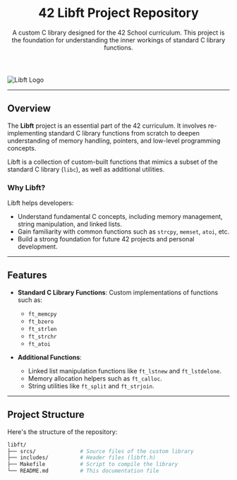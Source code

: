 <!-- HTML for the header and a brief introduction -->
<header>
    <h1>42 Libft Project Repository</h1>
    <p>A custom C library designed for the 42 School curriculum. This project is the foundation for understanding the inner workings of standard C library functions.</p>
</header>

<!-- HTML for the image (replace with an actual path or URL) -->
<img src="https://example.com/path/to/your/image.jpeg(https://c4.wallpaperflare.com/wallpaper/526/8/1002/library-interior-interior-design-books-wallpaper-preview.jpg)" alt="Libft Logo" style="max-width: 100%; height: auto;">

---

## Overview

The **Libft** project is an essential part of the 42 curriculum. It involves re-implementing standard C library functions from scratch to deepen understanding of memory handling, pointers, and low-level programming concepts.

Libft is a collection of custom-built functions that mimics a subset of the standard C library (`libc`), as well as additional utilities.

### Why Libft?

Libft helps developers:
- Understand fundamental C concepts, including memory management, string manipulation, and linked lists.
- Gain familiarity with common functions such as `strcpy`, `memset`, `atoi`, etc.
- Build a strong foundation for future 42 projects and personal development.

---

## Features

- **Standard C Library Functions**: Custom implementations of functions such as:
  - `ft_memcpy`
  - `ft_bzero`
  - `ft_strlen`
  - `ft_strchr`
  - `ft_atoi`

- **Additional Functions**:
  - Linked list manipulation functions like `ft_lstnew` and `ft_lstdelone`.
  - Memory allocation helpers such as `ft_calloc`.
  - String utilities like `ft_split` and `ft_strjoin`.

---

## Project Structure

Here's the structure of the repository:

```bash
libft/
├── srcs/              # Source files of the custom library
├── includes/          # Header files (libft.h)
├── Makefile           # Script to compile the library
└── README.md          # This documentation file
